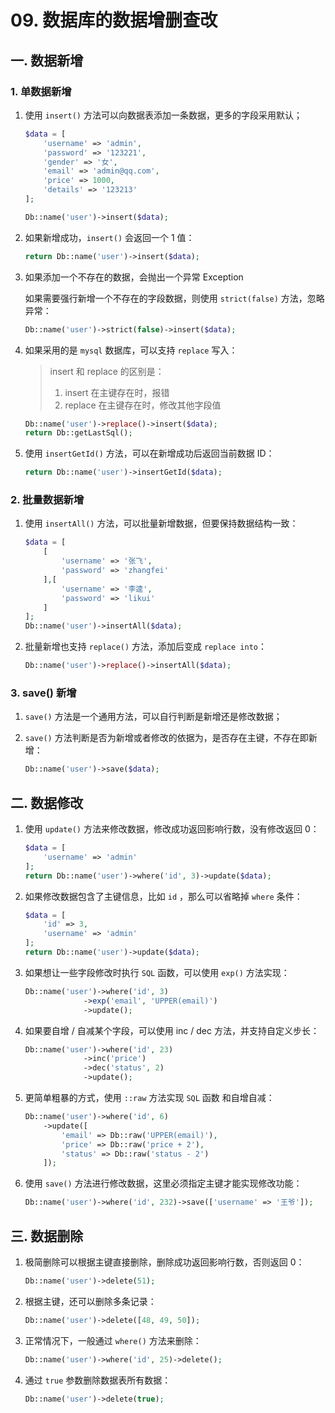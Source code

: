 # 09. 数据库的数据增删查改

## 一. 数据新增

### 1. 单数据新增

1. 使用 `insert()` 方法可以向数据表添加一条数据，更多的字段采用默认；

   ```php
   $data = [
       'username' => 'admin',
       'password' => '123221',
       'gender' => '女',
       'email' => 'admin@qq.com',
       'price' => 1000,
       'details' => '123213'
   ];
   
   Db::name('user')->insert($data);
   ```

2. 如果新增成功，`insert()` 会返回一个 1 值：

   ```php
   return Db::name('user')->insert($data);
   ```

3. 如果添加一个不存在的数据，会抛出一个异常 Exception

   如果需要强行新增一个不存在的字段数据，则使用 `strict(false)` 方法，忽略异常：

   ```php
   Db::name('user')->strict(false)->insert($data);
   ```

4. 如果采用的是 `mysql` 数据库，可以支持 `replace` 写入：

   > insert 和 replace 的区别是：
   >
   > 1. insert 在主键存在时，报错
   > 2. replace 在主键存在时，修改其他字段值

   ```php
   Db::name('user')->replace()->insert($data);
   return Db::getLastSql();
   ```

5. 使用 `insertGetId()` 方法，可以在新增成功后返回当前数据 ID：

   ```php
   return Db::name('user')->insertGetId($data);
   ```

### 2. 批量数据新增

1. 使用 `insertAll()` 方法，可以批量新增数据，但要保持数据结构一致：

   ```php
   $data = [
       [
           'username' => '张飞',
           'password' => 'zhangfei'
       ],[
           'username' => '李逵',
           'password' => 'likui'
       ]
   ];
   Db::name('user')->insertAll($data);
   ```

2. 批量新增也支持 `replace()` 方法，添加后变成 `replace into`：

   ```php
   Db::name('user')->replace()->insertAll($data);
   ```

### 3. save() 新增

1. `save()` 方法是一个通用方法，可以自行判断是新增还是修改数据；

2. `save()` 方法判断是否为新增或者修改的依据为，是否存在主键，不存在即新增：

   ```php
   Db::name('user')->save($data);
   ```

## 二. 数据修改

1. 使用 `update()` 方法来修改数据，修改成功返回影响行数，没有修改返回 0：

   ```php
   $data = [
       'username' => 'admin'
   ];
   return Db::name('user')->where('id', 3)->update($data);
   ```

2. 如果修改数据包含了主键信息，比如 `id` ，那么可以省略掉 `where` 条件：

   ```php
   $data = [
       'id' => 3,
       'username' => 'admin'
   ];
   return Db::name('user')->update($data);
   ```

3. 如果想让一些字段修改时执行 `SQL` 函数，可以使用 `exp()` 方法实现：

   ```php
   Db::name('user')->where('id', 3)
       			->exp('email', 'UPPER(email)')
       			->update();
   ```

4. 如果要自增 / 自减某个字段，可以使用 inc / dec 方法，并支持自定义步长：

   ```php
   Db::name('user')->where('id', 23)
       			->inc('price')
       			->dec('status', 2)
       			->update();
   ```

5. 更简单粗暴的方式，使用 `::raw` 方法实现 `SQL` 函数 和自增自减：

   ```php
   Db::name('user')->where('id', 6)
       ->update([
           'email' => Db::raw('UPPER(email)'),
           'price' => Db::raw('price + 2'),
           'status' => Db::raw('status - 2')
       ]);
   ```

6. 使用 `save()` 方法进行修改数据，这里必须指定主键才能实现修改功能：

   ```php
   Db::name('user')->where('id', 232)->save(['username' => '王爷']);
   ```

## 三. 数据删除

1. 极简删除可以根据主键直接删除，删除成功返回影响行数，否则返回 0：

   ```php
   Db::name('user')->delete(51);
   ```

2. 根据主键，还可以删除多条记录：

   ```php
   Db::name('user')->delete([48, 49, 50]);
   ```

3. 正常情况下，一般通过 `where()` 方法来删除：

   ```php
   Db::name('user')->where('id', 25)->delete();
   ```

4. 通过 `true` 参数删除数据表所有数据：

   ```php
   Db::name('user')->delete(true);
   ```

   